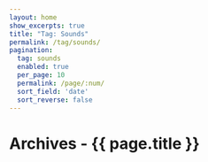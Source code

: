 ```yaml
---
layout: home
show_excerpts: true
title: "Tag: Sounds"
permalink: /tag/sounds/
pagination:
  tag: sounds
  enabled: true
  per_page: 10
  permalink: /page/:num/
  sort_field: 'date'
  sort_reverse: false
---
```


<h1>Archives - {{ page.title }}</h1>
